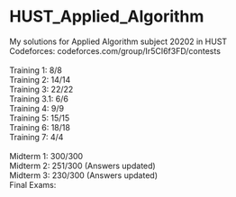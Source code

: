 # HUST_Applied_Algorithm

My solutions for Applied Algorithm subject 20202 in HUST </br>
Codeforces: codeforces.com/group/Ir5CI6f3FD/contests </br></br>
Training 1: 8/8 </br>
Training 2: 14/14 </br>
Training 3: 22/22</br>
Training 3.1: 6/6 </br>
Training 4: 9/9 </br>
Training 5: 15/15 </br>
Training 6: 18/18 </br>
Training 7: 4/4 </br>
</br>
Midterm 1: 300/300 </br>
Midterm 2: 251/300 (Answers updated)</br>
Midterm 3: 230/300 (Answers updated)</br>
Final Exams: </br>
